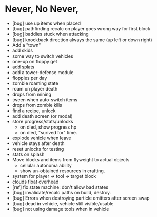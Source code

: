 # Never, No Never,

* [bug] use up items when placed
* [bug] pathfinding recalc on player goes wrong way for first block
* [bug] baddies stuck when attacking
* [bug] knockback direction always the same (up left or down right)
* Add a "town"
* add skids
* some way to switch vehicles
* one-up on floppy get
* add splats
* add a tower-defense module
* floppies per day
* zombie roaming state
* roam on player death
* drops from mining
* tween when auto-switch items
* drops from zombie kills
* find a recipe, unlock
* add death screen (or modal)
* store progress/stats/unlocks
  * on died, show progress hp
  * on died, "surived for" time.
* explode vehicle when leave
* vehicle stays after death
* reset unlocks for testing
* stats on splash
* Move blocks and items from flyweight to actual objects
  * cellular autonoma ability
  * show un-obtained resources in crafting.
* system for player -> tool -> target block
* clouds float overhead
* [ref] fix state machine: don't allow bad states
* [bug] invalidate/recalc paths on build, destroy.
* [bug] Errors when destroying particle emitters after screen swap
* [bug] dead in vehicle, vehicle still visible/usable
* [bug] not using damage tools when in vehicle
